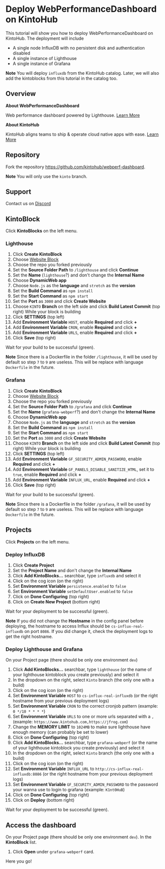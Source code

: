 # Deploy WebPerformanceDashboard on KintoHub

This tutorial will show you how to deploy WebPerformanceDashboard on KintoHub.
The deployment will include
- A single node InfluxDB with no persistent disk and authentication disabled
- A single instance of Lighthouse
- A single instance of Grafana

**Note**
You will deploy `influxdb` from the KintoHub catalog.
Later, we will also add the kintoblocks from this tutorial in the catalog too.

## Overview

__About WebPerformanceDashboard__

Web performance dashboard powered by Lighthouse. [Learn More](https://github.com/greenido/webperf-dashboard/)

__About KintoHub__

KintoHub aligns teams to ship & operate cloud native apps with ease. [Learn More](https://www.kintohub.com)

## Repository

Fork the repository https://github.com/kintohub/webperf-dashboard.

**Note**
You will only use the `kinto` branch.

## Support

Contact us on [Discord](https://discordapp.com/invite/jqDHRxD)

## KintoBlock

Click **KintoBlocks** on the left menu.

### Lighthouse

1. Click **Create KintoBlock**
2. Choose [Website Block](https://docs.kintohub.com/docs/kintoblocks/websites)
3. Choose the repo you forked previously
4. Set the **Source Folder Path** to `/lighthouse` and click **Continue**
5. Set the **Name** (`lighthouse`?) and don't change the **Internal Name**
6. Choose **DynamicWeb app**
7. Choose `Node.js` as the **language** and `stretch` as the **version**
8. Set the **Build Command** as `npm install`
9. Set the **Start Command** as `npm start`
10. Set the **Port** as `3000` and click **Create Website**
11. Choose `KINTO` **Branch** on the left side and click **Build Latest Commit** (top right)
While your block is building
12. Click **SETTINGS** (top left)
13. Add **Environment Variable** `HOST`, enable **Required** and click **+**
14. Add **Environment Variable** `CRON`, enable **Required** and click **+**
15. Add **Environment Variable** `URLS`, enable **Required** and click **+**
16. Click **Save** (top right)

Wait for your build to be successful (green).

**Note**
Since there is a Dockerfile in the folder `/lighthouse`, it will be used by default so step `7` to `9` are useless. This will be replace with language `Dockerfile` in the future.

### Grafana

1. Click **Create KintoBlock**
2. Choose [Website Block](https://docs.kintohub.com/docs/kintoblocks/websites)
3. Choose the repo you forked previously
4. Set the **Source Folder Path** to `/grafana` and click **Continue**
5. Set the **Name** (`grafana-webperf`?) and don't change the **Internal Name**
6. Choose **DynamicWeb app**
7. Choose `Node.js` as the **language** and `stretch` as the **version**
8. Set the **Build Command** as `npm install`
9. Set the **Start Command** as `npm start`
10. Set the **Port** as `3000` and click **Create Website**
11. Choose `KINTO` **Branch** on the left side and click **Build Latest Commit** (top right)
While your block is building
12. Click **SETTINGS** (top left)
13. Add **Environment Variable** `GF_SECURITY_ADMIN_PASSWORD`, enable **Required** and click **+**
14. Add **Environment Variable** `GF_PANELS_DISABLE_SANITIZE_HTML`, set it to `true`, enable **Required** and click **+**
15. Add **Environment Variable** `INFLUX_URL`, enable **Required** and click **+**
16. Click **Save** (top right)

Wait for your build to be successful (green).

**Note**
Since there is a Dockerfile in the folder `/grafana`, it will be used by default so step `7` to `9` are useless. This will be replace with language `Dockerfile` in the future.

## Projects

Click **Projects** on the left menu.

### Deploy InfluxDB

1. Click **Create Project**
2. Set the **Project Name** and don't change the **Internal Name**
3. Click **Add KintoBlocks...** searchbar, type `influxdb` and select it
4. Click on the cog icon (on the right)
5. Set **Environment Variable** `persistence.enabled` to `false`
6. Set **Environment Variable** `setDefaultUser.enabled` to `false`
7. Click on **Done Configuring** (top right)
8. Click on **Create New Project** (bottom right)

Wait for your deployment to be successful (green).

**Note**
If you did not change the **Hostname** in the config panel before deploying, the hostname to access Influx should be `cs-influx-real-influxdb` on port `8086`.
If you did change it, check the deployment logs to get the right hostname.

### Deploy Lighthouse and Grafana

On your Project page (there should be only one environment `dev`)

1. Click **Add KintoBlocks...** searchbar, type `lighthouse` (or the name of your lighthouse kintoblock you create previously) and select it
2. In the dropdown on the right, select `Kinto` branch (the only one with a build)
3. Click on the cog icon (on the right)
4. Set **Environment Variable** `HOST` to `cs-influx-real-influxdb` (or the right hostname from your previous deployment logs)
5. Set **Environment Variable** `CRON` to the correct cronjob pattern (example: `0 */10 * * * *`)
6. Set **Environment Variable** `URLS` to one or more urls separated with a `,` (example: `https://www.kintohub.com,https://jfrog.com`)
7. Change the **MEMORY LIMIT** to `1024MB` to make sure lighthouse have enough memory (can probably be set to lower)
8. Click on **Done Configuring** (top right)
9. Click **Add KintoBlocks...** searchbar, type `grafana-webperf` (or the name of your lighthouse kintoblock you create previously) and select it
10. In the dropdown on the right, select `Kinto` branch (the only one with a build)
11. Click on the cog icon (on the right)
12. Set **Environment Variable** `INFLUX_URL` to `http://cs-influx-real-influxdb:8086` (or the right hostname from your previous deployment logs)
13. Set **Environment Variable** `GF_SECURITY_ADMIN_PASSWORD` to the password your wanna use to login to grafana (example: `K1nt0HuB`)
14. Click on **Done Configuring** (top right)
15. Click on **Deploy** (bottom right)

Wait for your deployment to be successful (green).

## Access the dashboard

On your Project page (there should be only one environment `dev`).
In the **KintoBlock** list.

1. Click **Open** under `grafana-webperf` card.

Here you go!
